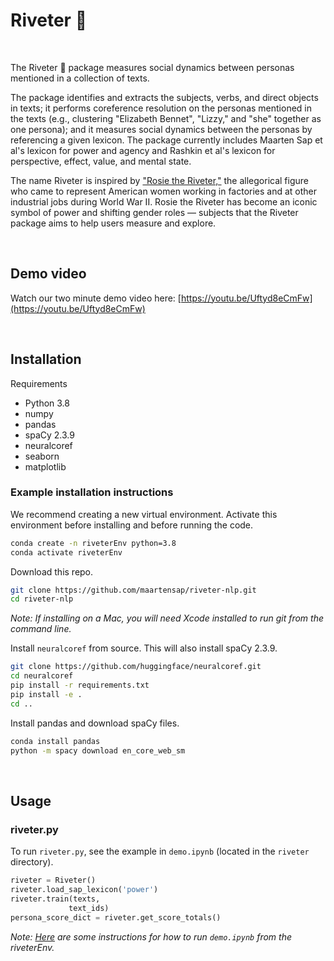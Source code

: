 # Riveter 💪

<br>

The Riveter 💪 package measures social dynamics between personas mentioned in a collection of texts.

The package identifies and extracts the subjects, verbs, and direct objects in texts; it performs coreference resolution on the personas mentioned in the texts (e.g., clustering "Elizabeth Bennet", "Lizzy," and "she" together as one persona); and it measures social dynamics between the personas by referencing a given lexicon. The package currently includes Maarten Sap et al's lexicon for power and agency and Rashkin et al's lexicon for perspective, effect, value, and mental state. 

The name Riveter is inspired by ["Rosie the Riveter,"](https://en.wikipedia.org/wiki/File:We_Can_Do_It!.jpg) the allegorical figure who came to represent American women working in factories and at other industrial jobs during World War II. Rosie the Riveter has become an iconic symbol of power and shifting gender roles — subjects that the Riveter package aims to help users measure and explore.    

<br>

## Demo video

Watch our two minute demo video here: [https://youtu.be/Uftyd8eCmFw](https://youtu.be/Uftyd8eCmFw)

<br>

## Installation

Requirements 
- Python 3.8
- numpy
- pandas
- spaCy 2.3.9
- neuralcoref
- seaborn
- matplotlib

### Example installation instructions

We recommend creating a new virtual environment. Activate this environment before installing and before running the code.

```bash
conda create -n riveterEnv python=3.8
conda activate riveterEnv
```

Download this repo.

```bash
git clone https://github.com/maartensap/riveter-nlp.git
cd riveter-nlp
```

*Note: If installing on a Mac, you will need Xcode installed to run git from the command line.*

Install `neuralcoref` from source. This will also install spaCy 2.3.9.
```bash
git clone https://github.com/huggingface/neuralcoref.git
cd neuralcoref
pip install -r requirements.txt
pip install -e .
cd ..
```

Install pandas and download spaCy files.
```bash
conda install pandas
python -m spacy download en_core_web_sm
```

<br>


## Usage

### riveter.py

To run `riveter.py`, see the example in `demo.ipynb` (located in the `riveter` directory).

```python
riveter = Riveter()  
riveter.load_sap_lexicon('power')
riveter.train(texts,
             text_ids)
persona_score_dict = riveter.get_score_totals()  
```

*Note: [Here](https://towardsdatascience.com/get-your-conda-environment-to-show-in-jupyter-notebooks-the-easy-way-17010b76e874) are some instructions for how to run `demo.ipynb` from the riveterEnv.*

